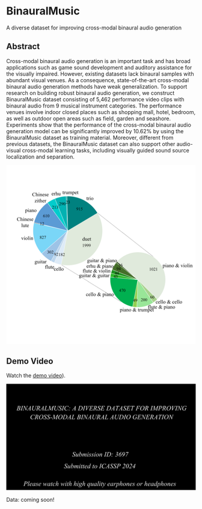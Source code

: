 # BinauralMusic
A diverse dataset for improving cross-modal binaural audio generation

## Abstract
Cross-modal binaural audio generation is an important task and has broad applications such as game sound development and auditory
assistance for the visually impaired. However, existing datasets lack binaural samples with abundant visual venues. As a consequence,
state-of-the-art cross-modal binaural audio generation methods have weak generalization. To support research on building robust binaural audio generation, we construct BinauralMusic dataset consisting of 5,462 performance video clips with binaural audio from 9 musical instrument categories. The performance venues involve indoor closed places such as shopping mall, hotel, bedroom, as well as outdoor open areas such as field, garden and seashore. Experiments show that the performance of the cross-modal binaural audio generation model can be significantly improved by 10.62% by using the BinauralMusic dataset as training material. Moreover, different from previous datasets, the BinauralMusic dataset can also support other audio-visual cross-modal learning tasks, including visually guided sound source localization and separation.

<p align="center">
<img src="dataset.png" alt="Schema represention"
width="1000px"></p>

## Demo Video
Watch the [demo video](https://drive.google.com/file/d/1e4DLtLZcNuG0wR1EuVswiCJGRSP0cACb/view?usp=drive_link)). 
<p align="center">
<img src="Demo.jpg" alt="Schema represention"
width="600px"></p>

Data: coming soon!
